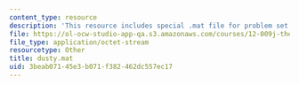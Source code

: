 ```yaml
---
content_type: resource
description: 'This resource includes special .mat file for problem set 7. '
file: https://ol-ocw-studio-app-qa.s3.amazonaws.com/courses/12-009j-theoretical-environmental-analysis-spring-2015/3beab07145e3b071f382462dc557ec17_dusty.mat
file_type: application/octet-stream
resourcetype: Other
title: dusty.mat
uid: 3beab071-45e3-b071-f382-462dc557ec17
---
```

